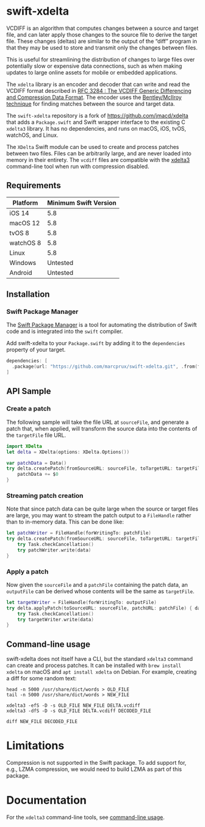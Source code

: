 # swift-xdelta

VCDIFF is an algorithm that computes changes between a source and target file, and can later apply those changes to the source file to derive the target file. These changes (deltas) are similar to the output of the “diff” program in that they may be used to store and transmit only the changes between files.

This is useful for streamlining the distribution of changes to large files over potentially slow or expensive data connections, such as when making updates to large online assets for mobile or embedded applications. 

The `xdelta` library is an encoder and decoder that can write and read the VCDIFF format described in [RFC 3284 : The VCDIFF Generic Differencing and Compression Data Format](https://www.rfc-editor.org/rfc/rfc3284). 
The encoder uses the [Bentley/McIlroy technique](http://citeseerx.ist.psu.edu/viewdoc/download?doi=10.1.1.11.8470&rep=rep1&type=pdf) for finding matches between the source and target data. 

The `swift-xdelta` repository is a fork of https://github.com/jmacd/xdelta that adds a `Package.swift`
and Swift wrapper interface to the existing C `xdelta3` library. It has no dependencies, and runs on macOS, iOS, tvOS, watchOS, and Linux.

The `XDelta` Swift module can be used to create and process patches between two files.
Files can be arbitrarily large, and are never loaded into memory in their entirety.
The `vcdiff` files are compatible with the [xdelta3](https://formulae.brew.sh/formula/xdelta) command-line tool when run with compression disabled.

## Requirements

| Platform | Minimum Swift Version
| --- | --- |
| iOS 14 | 5.8 |
| macOS 12 | 5.8 |
| tvOS 8 | 5.8 |
| watchOS 8 | 5.8 |
| Linux | 5.8 |
| Windows | Untested |
| Android | Untested |

## Installation

### Swift Package Manager

The [Swift Package Manager](https://swift.org/package-manager/) is a tool for automating the distribution of Swift code and is integrated into the `swift` compiler. 

Add swift-xdelta to your `Package.swift` by adding it to the `dependencies` property of your target.

```swift
dependencies: [
  .package(url: "https://github.com/marcprux/swift-xdelta.git", .from(from: "1.0.0"))
]
```


## API Sample

### Create a patch

The following sample will take the file URL at `sourceFile`, and
generate a patch that, when applied, will transform the source data into the
contents of the `targetFile` file URL.

```swift
import XDelta
let delta = XDelta(options: XDelta.Options())

var patchData = Data()
try delta.createPatch(fromSourceURL: sourceFile, toTargetURL: targetFile) {
	patchData += $0
}
```

### Streaming patch creation

Note that since patch data can be quite large when the source or target files are
large, you may want to stream the patch output to a `FileHandle` rather 
than to in-memory data. This can be done like:

```swift
let patchWriter = FileHandle(forWritingTo: patchFile)
try delta.createPatch(fromSourceURL: sourceFile, toTargetURL: targetFile) {
	try Task.checkCancellation()
	try patchWriter.write(data)
}
```


### Apply a patch

Now given the `sourceFile` and a `patchFile` containing the patch data,
an `outputFile` can be derived whose contents will be the same as `targetFile`.

```swift
let targetWriter = FileHandle(forWritingTo: outputFile)
try delta.applyPatch(toSourceURL: sourceFile, patchURL: patchFile) { data in
	try Task.checkCancellation()
	try targetWriter.write(data)
}
```


## Command-line usage

swift-xdelta does not itself have a CLI, but the standard `xdelta3` command can create and process patches. 
It can be installed with `brew install xdelta` on macOS and `apt install xdelta` on Debian.
For example, creating a diff for some random text:

```
head -n 5000 /usr/share/dict/words > OLD_FILE
tail -n 5000 /usr/share/dict/words > NEW_FILE

xdelta3 -efS -D -s OLD_FILE NEW_FILE DELTA.vcdiff
xdelta3 -dfS -D -s OLD_FILE DELTA.vcdiff DECODED_FILE

diff NEW_FILE DECODED_FILE
```


# Limitations

Compression is not supported in the Swift package.
To add support for, e.g., LZMA compression,
we would need to build LZMA as part of this package.

# Documentation

For the `xdelta3` command-line tools, 
see [command-line usage](https://github.com/jmacd/xdelta/blob/wiki/CommandLineSyntax.md).  

